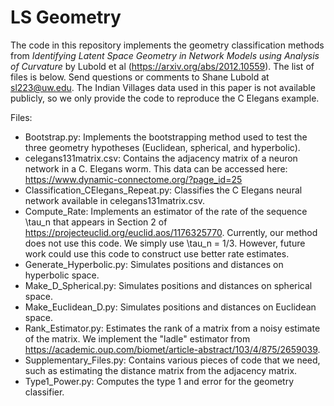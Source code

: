 # LS Geometry

The code in this repository implements the geometry classification methods from *Identifying Latent Space Geometry in Network Models using Analysis of Curvature* by Lubold et al (https://arxiv.org/abs/2012.10559). The list of files is below. Send questions or comments to Shane Lubold at sl223@uw.edu.
The Indian Villages data used in this paper is not available publicly, so we only provide the code to reproduce the C Elegans example.

Files:
- Bootstrap.py: Implements the bootstrapping method used to test the three geometry hypotheses (Euclidean, spherical, and hyperbolic). 
- celegans131matrix.csv: Contains the adjacency matrix of a neuron network in a C. Elegans worm. This data can be accessed here: https://www.dynamic-connectome.org/?page_id=25
- Classification_CElegans_Repeat.py: Classifies the C Elegans neural network available in celegans131matrix.csv. 
- Compute_Rate: Implements an estimator of the rate of the sequence \tau_n that appears in Section 2 of https://projecteuclid.org/euclid.aos/1176325770. Currently, our method does not use this code. We simply use \tau_n = 1/3. However, future work could use this code to construct use better rate estimates. 
- Generate_Hyperbolic.py: Simulates positions and distances on hyperbolic space.
- Make_D_Spherical.py: Simulates positions and distances on spherical space. 
- Make_Euclidean_D.py: Simulates positions and distances on Euclidean space. 
- Rank_Estimator.py: Estimates the rank of a matrix from a noisy estimate of the matrix. We implement the "ladle" estimator from https://academic.oup.com/biomet/article-abstract/103/4/875/2659039. 
- Supplementary_Files.py: Contains various pieces of code that we need, such as estimating the distance matrix from the adjacency matrix.
- Type1_Power.py: Computes the type 1 and error for the geometry classifier. 
